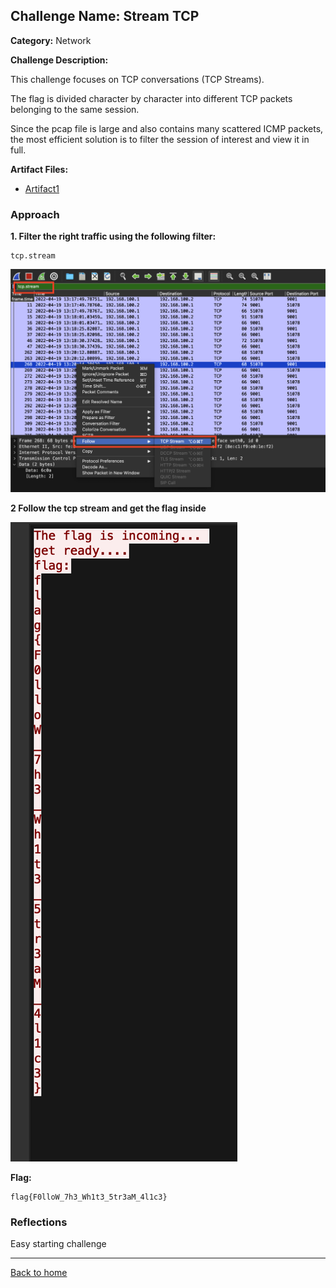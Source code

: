 ## Challenge Name: Stream TCP
**Category:** Network

**Challenge Description:** 

This challenge focuses on TCP conversations (TCP Streams).

The flag is divided character by character into different TCP packets belonging to the same session.

Since the pcap file is large and also contains many scattered ICMP packets, the most efficient solution is to filter the session of interest and view it in full.

**Artifact Files:**
* [Artifact1](/olicyber-training/network/07-StreamTCP/artifacts/nw-intro07.pcapng)


### Approach

**1.  Filter the right traffic using the following filter:**

```
tcp.stream
```

![img](</olicyber-training/network/07-StreamTCP/images/img1.png>)

**2 Follow the tcp stream and get the flag inside**

![img](</olicyber-training/network/07-StreamTCP/images/img2.png>)

**Flag:**
```
flag{F0lloW_7h3_Wh1t3_5tr3aM_4l1c3}
```


### Reflections
Easy starting challenge
  

---
<a href="/olicyber-training/main.md" class="btn">Back to home</a>
